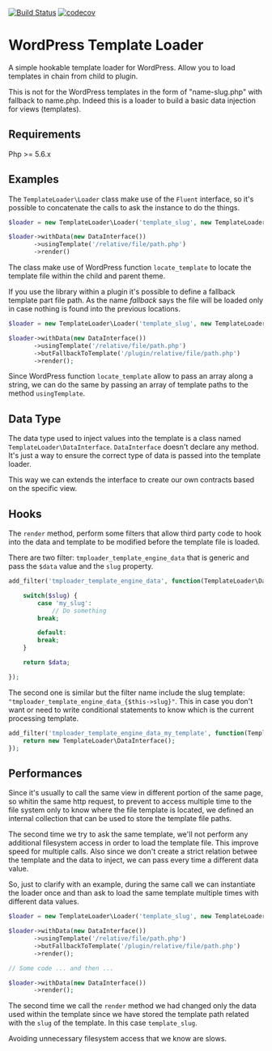 [![Build Status](https://travis-ci.org/widoz/template-loader.svg?branch=master)](https://travis-ci.org/widoz/template-loader)
[![codecov](https://codecov.io/gh/widoz/template-loader/branch/master/graph/badge.svg)](https://codecov.io/gh/widoz/template-loader)

# WordPress Template Loader

A simple hookable template loader for WordPress. Allow you to load templates in chain from child to plugin.

This is not for the WordPress templates in the form of "name-slug.php" with fallback to name.php.
Indeed this is a loader to build a basic data injection for views (templates).

## Requirements
Php >= 5.6.x

## Examples

The `TemplateLoader\Loader` class make use of the `Fluent` interface, so it's possible to concatenate
the calls to ask the instance to do the things.

```php
$loader = new TemplateLoader\Loader('template_slug', new TemplateLoader\DataStorage());

$loader->withData(new DataInterface())
       ->usingTemplate('/relative/file/path.php')
       ->render()
```

The class make use of WordPress function `locate_template` to locate the template file within the child and parent theme.

If you use the library within a plugin it's possible to define a fallback template part file path.
As the name *fallback* says the file will be loaded only in case nothing is found into the previous locations.

```php
$loader = new TemplateLoader\Loader('template_slug', new TemplateLoader\DataStorage());

$loader->withData(new DataInterface())
       ->usingTemplate('/relative/file/path.php')
       ->butFallbackToTemplate('/plugin/relative/file/path.php')
       ->render();
```

Since WordPress function `locate_template` allow to pass an array along a string, we can do the same by
passing an array of template paths to the method `usingTemplate`.

## Data Type

The data type used to inject values into the template is a class named `TemplateLoader\DataInterface`.
`DataInterface` doesn't declare any method. It's just a way to ensure the correct type of data is passed into the template loader.

This way we can extends the interface to create our own contracts based on the specific view.

## Hooks

The `render` method, perform some filters that allow third party code to hook into the data and template
to be modified before the template file is loaded.

There are two filter: `tmploader_template_engine_data` that is generic and pass the `$data` value and the `slug` property.

```php
add_filter('tmploader_template_engine_data', function(TemplateLoader\DataInterface $data, string $slug) {

    switch($slug) {
        case 'my_slug':
            // Do something
        break;

        default:
        break;
    }

    return $data;

});
```

The second one is similar but the filter name include the slug template: `"tmploader_template_engine_data_{$this->slug}"`.
This in case you don't want or need to write conditional statements to know which is the current processing template.

```php
add_filter('tmploader_template_engine_data_my_template', function(TemplateLoader\DataInterface $data) {
    return new TemplateLoader\DataInterface();
});
```

## Performances

Since it's usually to call the same view in different portion of the same page, so whitin the same
http request, to prevent to access multiple time to the file system only to know where the file template
is located, we defined an internal collection that can be used to store the template file paths.

The second time we try to ask the same template, we'll not perform any additional filesystem access in order
to load the template file. This improve speed for multiple calls. Also since we don't create a strict relation
betwee the template and the data to inject, we can pass every time a different data value.

So, just to clarify with an example, during the same call we can instantiate the loader once and than ask to
load the same template multiple times with different data values.

```php
$loader = new TemplateLoader\Loader('template_slug', new TemplateLoader\DataStorage());

$loader->withData(new DataInterface())
       ->usingTemplate('/relative/file/path.php')
       ->butFallbackToTemplate('/plugin/relative/file/path.php')
       ->render();

// Some code ... and then ...

$loader->withData(new DataInterface())
       ->render();
```

The second time we call the `render` method we had changed only the data used within the template since
we have stored the template path related with the `slug` of the template. In this case `template_slug`.

Avoiding unnecessary filesystem access that we know are slows.
